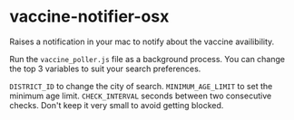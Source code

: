 # vaccine-notifier-osx
Raises a notification in your mac to notify about the vaccine availibility.

Run the `vaccine_poller.js` file as a background process.
You can change the top 3 variables to suit your search preferences.

`DISTRICT_ID` to change the city of search.
`MINIMUM_AGE_LIMIT` to set the minimum age limit.
`CHECK_INTERVAL` seconds between two consecutive checks. Don't keep it very small to avoid getting blocked.
